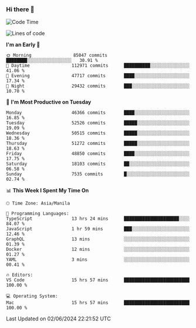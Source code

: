 ### Hi there 👋

<!--START_SECTION:waka-->
![Code Time](http://img.shields.io/badge/Code%20Time-5%2C210%20hrs%2035%20mins-blue)

![Lines of code](https://img.shields.io/badge/From%20Hello%20World%20I%27ve%20Written-119.4%20million%20lines%20of%20code-blue)

**I'm an Early 🐤** 

```text
🌞 Morning                85047 commits       ████████░░░░░░░░░░░░░░░░░   30.91 % 
🌆 Daytime                112971 commits      ██████████░░░░░░░░░░░░░░░   41.06 % 
🌃 Evening                47717 commits       ████░░░░░░░░░░░░░░░░░░░░░   17.34 % 
🌙 Night                  29432 commits       ███░░░░░░░░░░░░░░░░░░░░░░   10.70 % 
```
📅 **I'm Most Productive on Tuesday** 

```text
Monday                   46366 commits       ████░░░░░░░░░░░░░░░░░░░░░   16.85 % 
Tuesday                  52526 commits       █████░░░░░░░░░░░░░░░░░░░░   19.09 % 
Wednesday                50515 commits       █████░░░░░░░░░░░░░░░░░░░░   18.36 % 
Thursday                 51272 commits       █████░░░░░░░░░░░░░░░░░░░░   18.63 % 
Friday                   48850 commits       ████░░░░░░░░░░░░░░░░░░░░░   17.75 % 
Saturday                 18103 commits       ██░░░░░░░░░░░░░░░░░░░░░░░   06.58 % 
Sunday                   7535 commits        █░░░░░░░░░░░░░░░░░░░░░░░░   02.74 % 
```


📊 **This Week I Spent My Time On** 

```text
🕑︎ Time Zone: Asia/Manila

💬 Programming Languages: 
TypeScript               13 hrs 24 mins      █████████████████████░░░░   84.07 % 
JavaScript               1 hr 59 mins        ███░░░░░░░░░░░░░░░░░░░░░░   12.46 % 
GraphQL                  13 mins             ░░░░░░░░░░░░░░░░░░░░░░░░░   01.39 % 
Docker                   12 mins             ░░░░░░░░░░░░░░░░░░░░░░░░░   01.27 % 
YAML                     3 mins              ░░░░░░░░░░░░░░░░░░░░░░░░░   00.41 % 

🔥 Editors: 
VS Code                  15 hrs 57 mins      █████████████████████████   100.00 % 

💻 Operating System: 
Mac                      15 hrs 57 mins      █████████████████████████   100.00 % 
```


 Last Updated on 02/06/2024 22:21:52 UTC
<!--END_SECTION:waka-->


<!--
**rad182/rad182** is a ✨ _special_ ✨ repository because its `README.md` (this file) appears on your GitHub profile.

Here are some ideas to get you started:

- 🔭 I’m currently working on ...
- 🌱 I’m currently learning ...
- 👯 I’m looking to collaborate on ...
- 🤔 I’m looking for help with ...
- 💬 Ask me about ...
- 📫 How to reach me: ...
- 😄 Pronouns: ...
- ⚡ Fun fact: ...
-->
